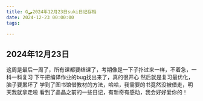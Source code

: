 ```yaml
---
title: G🛹2024年12月23日suki日记存档
date: 2024-12-23 00:00:00
tags:

---
```


## 2024年12月23日

这周是最后一周了，所有课都要结课了，考期像是一下子扑过来一样，不着急，一科一科复习
下午把编译作业的bug找出来了，真的很开心
然后就是复习最优化，脑子要累坏了
学到了图书馆借教材的方法，哈哈，我需要的书竟然没被借走，明天我就拿走啦
看到了晶晶之前的一些日记，有新奇有感动，我会好好爱你的！
